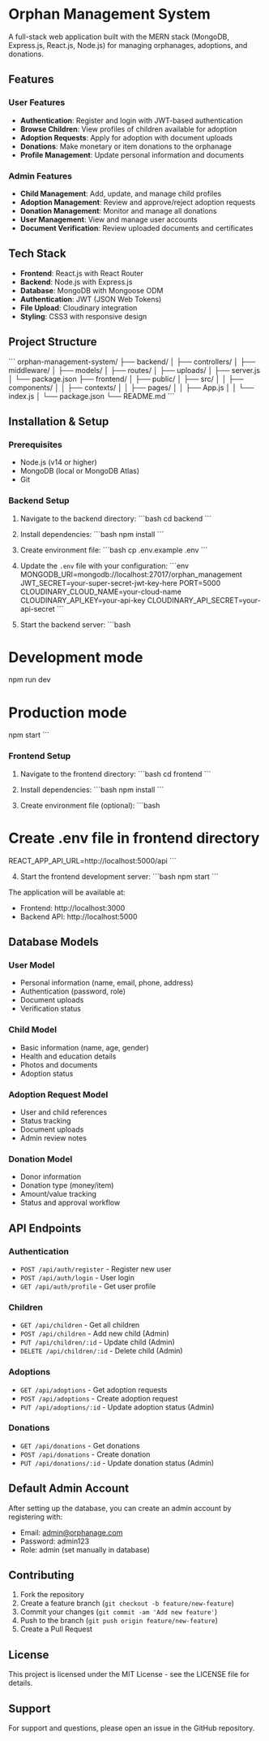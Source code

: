 # Orphan Management System

A full-stack web application built with the MERN stack (MongoDB, Express.js, React.js, Node.js) for managing orphanages, adoptions, and donations.

## Features

### User Features
- **Authentication**: Register and login with JWT-based authentication
- **Browse Children**: View profiles of children available for adoption
- **Adoption Requests**: Apply for adoption with document uploads
- **Donations**: Make monetary or item donations to the orphanage
- **Profile Management**: Update personal information and documents

### Admin Features
- **Child Management**: Add, update, and manage child profiles
- **Adoption Management**: Review and approve/reject adoption requests
- **Donation Management**: Monitor and manage all donations
- **User Management**: View and manage user accounts
- **Document Verification**: Review uploaded documents and certificates

## Tech Stack

- **Frontend**: React.js with React Router
- **Backend**: Node.js with Express.js
- **Database**: MongoDB with Mongoose ODM
- **Authentication**: JWT (JSON Web Tokens)
- **File Upload**: Cloudinary integration
- **Styling**: CSS3 with responsive design

## Project Structure

\`\`\`
orphan-management-system/
├── backend/
│   ├── controllers/
│   ├── middleware/
│   ├── models/
│   ├── routes/
│   ├── uploads/
│   ├── server.js
│   └── package.json
├── frontend/
│   ├── public/
│   ├── src/
│   │   ├── components/
│   │   ├── contexts/
│   │   ├── pages/
│   │   ├── App.js
│   │   └── index.js
│   └── package.json
└── README.md
\`\`\`

## Installation & Setup

### Prerequisites
- Node.js (v14 or higher)
- MongoDB (local or MongoDB Atlas)
- Git

### Backend Setup

1. Navigate to the backend directory:
\`\`\`bash
cd backend
\`\`\`

2. Install dependencies:
\`\`\`bash
npm install
\`\`\`

3. Create environment file:
\`\`\`bash
cp .env.example .env
\`\`\`

4. Update the `.env` file with your configuration:
\`\`\`env
MONGODB_URI=mongodb://localhost:27017/orphan_management
JWT_SECRET=your-super-secret-jwt-key-here
PORT=5000
CLOUDINARY_CLOUD_NAME=your-cloud-name
CLOUDINARY_API_KEY=your-api-key
CLOUDINARY_API_SECRET=your-api-secret
\`\`\`

5. Start the backend server:
\`\`\`bash
# Development mode
npm run dev

# Production mode
npm start
\`\`\`

### Frontend Setup

1. Navigate to the frontend directory:
\`\`\`bash
cd frontend
\`\`\`

2. Install dependencies:
\`\`\`bash
npm install
\`\`\`

3. Create environment file (optional):
\`\`\`bash
# Create .env file in frontend directory
REACT_APP_API_URL=http://localhost:5000/api
\`\`\`

4. Start the frontend development server:
\`\`\`bash
npm start
\`\`\`

The application will be available at:
- Frontend: http://localhost:3000
- Backend API: http://localhost:5000

## Database Models

### User Model
- Personal information (name, email, phone, address)
- Authentication (password, role)
- Document uploads
- Verification status

### Child Model
- Basic information (name, age, gender)
- Health and education details
- Photos and documents
- Adoption status

### Adoption Request Model
- User and child references
- Status tracking
- Document uploads
- Admin review notes

### Donation Model
- Donor information
- Donation type (money/item)
- Amount/value tracking
- Status and approval workflow

## API Endpoints

### Authentication
- `POST /api/auth/register` - Register new user
- `POST /api/auth/login` - User login
- `GET /api/auth/profile` - Get user profile

### Children
- `GET /api/children` - Get all children
- `POST /api/children` - Add new child (Admin)
- `PUT /api/children/:id` - Update child (Admin)
- `DELETE /api/children/:id` - Delete child (Admin)

### Adoptions
- `GET /api/adoptions` - Get adoption requests
- `POST /api/adoptions` - Create adoption request
- `PUT /api/adoptions/:id` - Update adoption status (Admin)

### Donations
- `GET /api/donations` - Get donations
- `POST /api/donations` - Create donation
- `PUT /api/donations/:id` - Update donation status (Admin)

## Default Admin Account

After setting up the database, you can create an admin account by registering with:
- Email: admin@orphanage.com
- Password: admin123
- Role: admin (set manually in database)

## Contributing

1. Fork the repository
2. Create a feature branch (`git checkout -b feature/new-feature`)
3. Commit your changes (`git commit -am 'Add new feature'`)
4. Push to the branch (`git push origin feature/new-feature`)
5. Create a Pull Request

## License

This project is licensed under the MIT License - see the LICENSE file for details.

## Support

For support and questions, please open an issue in the GitHub repository.
